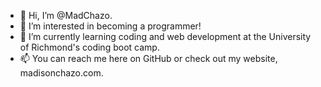 - 👋 Hi, I’m @MadChazo.
- 👀 I’m interested in becoming a programmer!
- 🌱 I’m currently learning coding and web development at the University of Richmond's coding boot camp.
- 📫 You can reach me here on GitHub or check out my website, madisonchazo.com.

<!---
MadChazo/MadChazo is a ✨ special ✨ repository because its `README.md` (this file) appears on your GitHub profile.
You can click the Preview link to take a look at your changes.
--->
